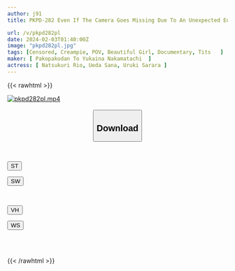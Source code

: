```yaml
---
author: j91
title: PKPD-282 Even If The Camera Goes Missing Due To An Unexpected Equipment Problem During Filming, A New Actress Can Still Have Sex [Gachinko Verification Document/Pacon Pacon On A Dangerous Day]

url: /v/pkpd282pl
date: 2024-02-03T01:40:00Z
image: "pkpd282pl.jpg"
tags: [Censored, Creampie, POV, Beautiful Girl, Documentary, Tits	]
maker: [ Pakopakodan To Yukaina Nakamatachi  ]
actress: [ Natsukuri Rio, Ueda Sana, Uruki Sarara ]
---
```



{{< rawhtml >}}

<div class="video" data-videoid="ogPpVPW1X9C33q">
    <a href="javascript:;">
        <img src="/v/pkpd282pl/pkpd282pl.jpg" width="WIDTH" height="HEIGHT" alt="pkpd282pl.mp4" loading="lazy">
    </a>
</div>

<script type="text/javascript" src="https://j91.asia/asset/on-demand-st.js"></script>

<br>
  <link rel="stylesheet" href="https://j91.asia/asset/bs5.css">
  
  <center>
  <button class="btn btn-primary" type="button" data-bs-toggle="collapse" data-bs-target=".multi-collapse" aria-expanded="false" aria-controls="multiCollapseExample1 multiCollapseExample2"><h2>Download</h2></button></center>
</p>
<div class="row">
  <div class="col">
    <div class="collapse multi-collapse" id="multiCollapseExample1">
      <div class="card card-body">
	      	      <br>
<div class="buttons">  
<p><a href="https://streamtape.to/v/ogPpVPW1X9C33q" target="_blank"><button class="btn-hover color-3"><i class="fa fa-download"></i> ST</button></a></p>
<p><a href="https://flaswish.com/5lgjauoptzsr" target="_blank"><button class="btn-hover color-2"><i class="fa fa-download"></i> SW</button></a></p></div>
    </div>
  </div>
</div>
  <div class="col">
    <div class="collapse multi-collapse" id="multiCollapseExample2">
      <div class="card card-body">
	      <br>
<div class="buttons">
<p><a href="javascript:;" target="_blank"><button class="btn-hover color-9"><i class="fa fa-download"></i> VH</button></a></p>
<p><a href="javascript:;" target="_blank"><button class="btn-hover color-8"><i class="fa fa-download"></i> WS</button></a></p></div>
<br><br>
      </div>
    </div>
  </div>
</div>

{{< /rawhtml >}}